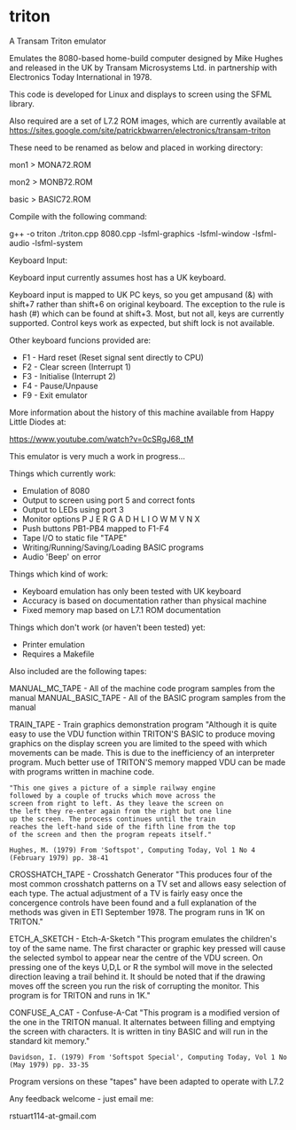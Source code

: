 # triton
A Transam Triton emulator

Emulates the 8080-based home-build computer designed by Mike Hughes and
released in the UK by Transam Microsystems Ltd. in partnership with
Electronics Today International in 1978.

This code is developed for Linux and displays to screen using the SFML
library.

Also required are a set of L7.2 ROM images, which are currently available at
https://sites.google.com/site/patrickbwarren/electronics/transam-triton

These need to be renamed as below and placed in working directory:

mon1  > MONA72.ROM

mon2  > MONB72.ROM

basic > BASIC72.ROM

Compile with the following command:

g++ -o triton ./triton.cpp 8080.cpp -lsfml-graphics -lsfml-window -lsfml-audio -lsfml-system

Keyboard Input:

Keyboard input currently assumes host has a UK keyboard.

Keyboard input is mapped to UK PC keys, so you get ampusand (&) with shift+7
rather than shift+6 on original keyboard. The exception to the rule is hash
(#) which can be found at shift+3. Most, but not all, keys are currently
supported. Control keys work as expected, but shift lock is not available.

Other keyboard funcions provided are:

* F1 - Hard reset (Reset signal sent directly to CPU)
* F2 - Clear screen (Interrupt 1)
* F3 - Initialise (Interrupt 2)
* F4 - Pause/Unpause
* F9 - Exit emulator

More information about the history of this machine available from Happy Little
Diodes at:

https://www.youtube.com/watch?v=0cSRgJ68_tM

This emulator is very much a work in progress...

Things which currently work:
* Emulation of 8080
* Output to screen using port 5 and correct fonts
* Output to LEDs using port 3
* Monitor options P J E R G A D H L I O W M V N X
* Push buttons PB1-PB4 mapped to F1-F4
* Tape I/O to static file "TAPE"
* Writing/Running/Saving/Loading BASIC programs
* Audio 'Beep' on error

Things which kind of work:
* Keyboard emulation has only been tested with UK keyboard
* Accuracy is based on documentation rather than physical machine
* Fixed memory map based on L7.1 ROM documentation

Things which don't work (or haven't been tested) yet:
* Printer emulation
* Requires a Makefile

Also included are the following tapes:

MANUAL_MC_TAPE - All of the machine code program samples from the manual
MANUAL_BASIC_TAPE - All of the BASIC program samples from the manual

TRAIN_TAPE - Train graphics demonstration program
    "Although it is quite easy to use the VDU function
    within TRITON'S BASIC to produce moving graphics
    on the display screen you are limited to the speed with
    which movements can be made. This is due to the
    inefficiency of an interpreter program. Much better
    use of TRITON'S memory mapped VDU can be made
    with programs written in machine code.
    
    "This one gives a picture of a simple railway engine
    followed by a couple of trucks which move across the
    screen from right to left. As they leave the screen on
    the left they re-enter again from the right but one line
    up the screen. The process continues until the train
    reaches the left-hand side of the fifth line from the top
    of the screen and then the program repeats itself." 

    Hughes, M. (1979) From 'Softspot', Computing Today, Vol 1 No 4 (February 1979) pp. 38-41


CROSSHATCH_TAPE - Crosshatch Generator
    "This produces four of the most common crosshatch patterns
    on a TV set and allows easy selection of each type. The
    actual adjustment of a TV is fairly easy once the concergence
    controls have been found and a full explanation of the methods
    was given in ETI September 1978. The program runs
    in 1K on TRITON."
    
ETCH_A_SKETCH - Etch-A-Sketch
    "This program emulates the children's toy of the same name.
    The first character or graphic key pressed will cause the selected
    symbol to appear near the centre of the VDU screen.
    On pressing one of the keys U,D,L or R the symbol will
    move in the selected direction leaving a trail behind it. It
    should be noted that if the drawing moves off the screen
    you run the risk of corrupting the monitor. This program is
    for TRITON and runs in 1K."
    
CONFUSE_A_CAT - Confuse-A-Cat
    "This program is a modified version of the one in the TRITON
    manual. It alternates between filling and emptying the screen
    with characters. It is written in tiny BASIC and will run in
    the standard kit memory."
    
    Davidson, I. (1979) From 'Softspot Special', Computing Today, Vol 1 No (May 1979) pp. 33-35

Program versions on these "tapes" have been adapted to operate with L7.2

Any feedback welcome - just email me:

rstuart114-at-gmail.com
